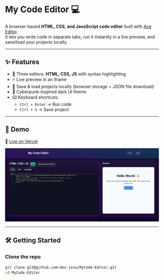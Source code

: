 # My Code Editor 💻

A browser-based **HTML, CSS, and JavaScript code editor** built with [Ace Editor](https://ace.c9.io/).  
It lets you write code in separate tabs, run it instantly in a live preview, and save/load your projects locally.

---

## ✨ Features
- 📝 Three editors: **HTML, CSS, JS** with syntax highlighting  
- ⚡ Live preview in an iframe  
- 💾 Save & load projects locally (browser storage + JSON file download)  
- 🎨 Cyberpunk-inspired dark UI theme  
- ⌨️ Keyboard shortcuts:  
  - `Ctrl + Enter` → Run code  
  - `Ctrl + S` → Save project  

---

## 🚀 Demo
🔗 [Live on Vercel](https://my-code-editor-kmexi3997-jesu-2005s-projects.vercel.app/)  

![Screenshot](Assets/Screenshot.png)

---

## 🛠️ Getting Started

### Clone the repo
```sh
git clone git@github.com:dev-jesu/MyCode-Editor.git
cd MyCode-Editor
